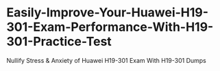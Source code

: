 # Easily-Improve-Your-Huawei-H19-301-Exam-Performance-With-H19-301-Practice-Test
Nullify Stress &amp; Anxiety of Huawei H19-301 Exam With H19-301 Dumps
